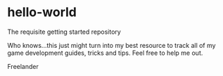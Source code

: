 # hello-world
The requisite getting started repository

Who knows...this just might turn into my best resource to track all of my game development guides, tricks and tips. Feel free to help me out.

Freelander
